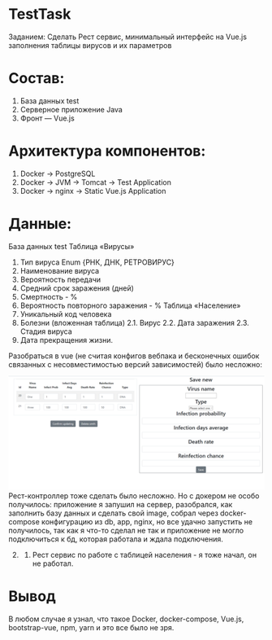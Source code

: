 # TestTask
Заданием:
Сделать Рест сервис, минимальный интерфейс на Vue.js заполнения таблицы вирусов и их параметров

# Состав:
1. База данных test
2. Серверное приложение Java
3. Фронт — Vue.js

# Архитектура компонентов:
1. Docker → PostgreSQL
2. Docker → JVM → Tomcat → Test Application
3. Docker → nginx → Static Vue.js Application
# Данные:
База данных test
Таблица «Вирусы»
1. Тип вируса Enum  {РНК, ДНК, РЕТРОВИРУС}
2. Наименование вируса
3. Вероятность передачи
4. Средний срок заражения (дней)
5. Смертность - %
6. Вероятность повторного заражения - %
Таблица «Население»
1. Уникальный код человека
2. Болезни (вложенная таблица)
2.1. Вирус
2.2. Дата заражения
2.3. Стадия вируса
3. Дата прекращения жизни.

Разобраться в vue (не считая конфигов вебпака и бесконечных ошибок связанных с несовместимостью версий зависимостей) было несложно: 

![Минимальный интерфейс на vue используя bootstrap](https://github.com/spicyfalafel/TestTask/blob/main/morda.png)
Рест-контроллер тоже сделать было несложно. 
Но с докером не особо получилось: приложение я запушил на сервер, разобрался, как заполнить базу данных и сделать свой image, собрал через docker-compose конфигурацию из db, app, nginx, но все удачно запустить не получилось, так как я что-то сделал не так и приложение не могло подключиться к бд, которая работала и ждала подключения. 

2. 1. Рест сервис по работе с таблицей населения - я тоже начал, он не работал.
# Вывод
В любом случае я узнал, что такое Docker, docker-compose, Vue.js, bootstrap-vue, npm, yarn и это все было не зря.
